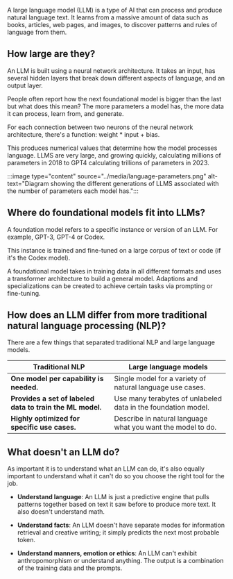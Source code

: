 A large language model (LLM) is a type of AI that can process and produce natural language text. It learns from a massive amount of data such as books, articles, web pages, and images, to discover patterns and rules of language from them.

## How large are they?

An LLM is built using a neural network architecture. It takes an input, has several hidden layers that break down different aspects of language, and an output layer.

People often report how the next foundational model is bigger than the last but what does this mean? The more parameters a model has, the more data it can process, learn from, and generate.

For each connection between two neurons of the neural network architecture, there's a function: weight * input + bias.

This produces numerical values that determine how the model processes language. LLMS are very large, and growing quickly, calculating millions of parameters in 2018 to GPT4 calculating trillions of parameters in 2023.

:::image type="content" source="../media/language-parameters.png" alt-text="Diagram showing the different generations of LLMS associated with the number of parameters each model has.":::

## Where do foundational models fit into LLMs?

A foundation model refers to a specific instance or version of an LLM. For example, GPT-3, GPT-4 or Codex.

This instance is trained and fine-tuned on a large corpus of text or code (if it's the Codex model).

A foundational model takes in training data in all different formats and uses a transformer architecture to build a general model. Adaptions and specializations can be created to achieve certain tasks via prompting or fine-tuning.

## How does an LLM differ from more traditional natural language processing (NLP)?

There are a few things that separated traditional NLP and large language models.

| **Traditional NLP** | **Large language models** |
|---|---|
| **One model per capability is needed.** | Single model for a variety of natural language use cases. |
| **Provides a set of labeled data to train the ML model.** | Use many terabytes of unlabeled data in the foundation model. |
| **Highly optimized for specific use cases.** | Describe in natural language what you want the model to do. |

## What doesn't an LLM do?

 As important it is to understand what an LLM can do, it's also equally important to understand what it can't do so you choose the right tool for the job.

- **Understand language**: An LLM is just a predictive engine that pulls patterns together based on text it saw before to produce more text. It also doesn't understand math.

- **Understand facts**: An LLM doesn't have separate modes for information retrieval and creative writing; it simply predicts the next most probable token.

- **Understand manners, emotion or ethics**: An LLM can't exhibit anthropomorphism or understand anything. The output is a combination of the training data and the prompts.
